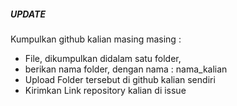##### UPDATE ######
Kumpulkan github kalian masing masing :
<ul>
   <li>File, dikumpulkan didalam satu folder,</li>
   <li>berikan nama folder, dengan nama : nama_kalian</li>
   <li>Upload Folder tersebut di github kalian sendiri</li>
   <li>Kirimkan Link repository kalian di issue</li>
 </ul>
